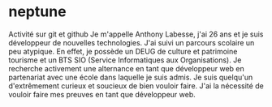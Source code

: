 # neptune
Activité sur git et github
Je m'appelle Anthony Labesse, j'ai 26 ans et je suis développeur de nouvelles technologies. J'ai suivi un parcours scolaire un peu atypique. En effet,  je possède un DEUG de culture et patrimoine tourisme et un BTS SIO (Service Informatiques aux Organisations). Je recherche activement une alternance en tant que développeur web en partenariat avec une école dans laquelle je suis admis. Je suis quelqu'un d'extrêmement curieux et soucieux de bien vouloir faire. J'ai la nécessité de vouloir faire mes preuves en tant que développeur web.